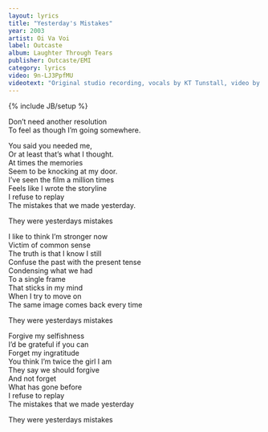 ```yaml
---
layout: lyrics
title: "Yesterday's Mistakes"
year: 2003
artist: Oi Va Voi
label: Outcaste
album: Laughter Through Tears
publisher: Outcaste/EMI
category: lyrics
video: 9n-LJ3PpfMU
videotext: "Original studio recording, vocals by KT Tunstall, video by BAFTA winners, Siri Melchior & Lisbeth Svarling"
---
```

{% include JB/setup %}

Don’t need another resolution  
To feel as though I’m going somewhere.  
  
You said you needed me,  
Or at least that’s what I thought.  
At times the memories  
Seem to be knocking at my door.  
I’ve seen the film a million times  
Feels like I wrote the storyline  
I refuse to replay  
The mistakes that we made yesterday.  
  
They were yesterdays mistakes  
  
I like to think I’m stronger now  
Victim of common sense  
The truth is that I know I still  
Confuse the past with the present tense  
Condensing what we had  
To a single frame  
That sticks in my mind  
When I try to move on  
The same image comes back every time  
    
They were yesterdays mistakes   
  
Forgive my selfishness  
I’d be grateful if you can  
Forget my ingratitude  
You think I’m twice the girl I am  
They say we should forgive  
And not forget  
What has gone before  
I refuse to replay  
The mistakes that we made yesterday  
  
They were yesterdays mistakes  


